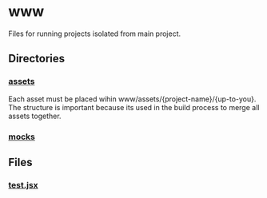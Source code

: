 # www

Files for running projects isolated from main project.
<!-- start generated readme -->

## Directories  

### [assets](assets)  
Each asset must be placed wihin www/assets/{project-name}/{up-to-you}. The structure is important because its used in the build process to merge all assets together.

### [mocks](mocks)  


## Files  

### [test.jsx](test.jsx.md)  


<!-- end generated readme -->